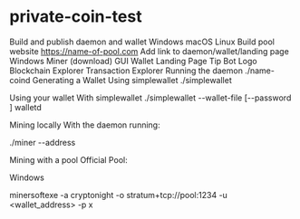 # private-coin-test

Build and publish daemon and wallet 
Windows
 macOS
 Linux
Build pool website
 https://name-of-pool.com
 Add link to daemon/wallet/landing page
Windows Miner (download)
GUI Wallet
Landing Page
Tip Bot
Logo
Blockchain Explorer
Transaction Explorer
Running the daemon
./name-coind
Generating a Wallet
Using simplewallet
./simplewallet

Using your wallet
With simplewallet
./simplewallet --wallet-file <file-path> [--password <password>]
walletd

Mining locally
With the daemon running:

./miner --address <wallet-address>

Mining with a pool
Official Pool: 

Windows

minersoftexe -a cryptonight -o stratum+tcp://pool:1234 -u <wallet_address> -p x
